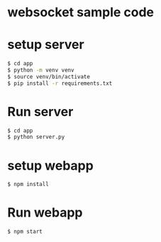 # websocket sample code

# setup server

```bash
$ cd app
$ python -m venv venv
$ source venv/bin/activate
$ pip install -r requirements.txt
```

# Run server

```bash
$ cd app
$ python server.py
```

# setup webapp

```bash
$ npm install
```

# Run webapp

```bash
$ npm start
```
